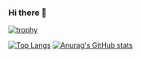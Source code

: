 ### Hi there 👋

<!--
**Kevasmi/kevasmi** is a ✨ _special_ ✨ repository because its `README.md` (this file) appears on your GitHub profile.

Here are some ideas to get you started:

- 🔭 I’m currently working on ...
- 🌱 I’m currently learning ...
- 👯 I’m looking to collaborate on ...
- 🤔 I’m looking for help with ...
- 💬 Ask me about ...
- 📫 How to reach me: ...
- 😄 Pronouns: ...
- ⚡ Fun fact: ...


-->

[![trophy](https://github-profile-trophy.vercel.app/?username=kevasmi&theme=onedark&title=Commits,Repositories)](https://github.com/kevasmi/github-profile-trophy)

[![Top Langs](https://github-readme-stats.vercel.app/api/top-langs/?username=kevasmi&theme=dark)](https://github.com/kevasmi/github-readme-stats)
[![Anurag's GitHub stats](https://github-readme-stats.vercel.app/api?username=kevasmi&hide=prs,contribs,issues&theme=dark)](https://github.com/kevasmi/github-readme-stats)

<!-- [![Ashutosh's github activity graph](https://activity-graph.herokuapp.com/graph?username=kevasmi&theme=react-dark)](https://github.com/kevasmi/github-readme-activity-graph) 

-->
